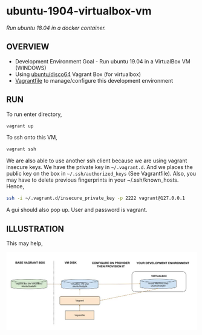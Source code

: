 # ubuntu-1904-virtualbox-vm

_Run ubuntu 18.04 in a docker container._

## OVERVIEW

* Development Environment Goal - Run ubuntu 19.04 in a VirtualBox VM (WINDOWS)
* Using
  [ubuntu/disco64](https://app.vagrantup.com/ubuntu/boxes/disco64)
  Vagrant Box (for virtualbox)
* [Vagrantfile](https://github.com/JeffDeCola/my-vagrant-boxes/blob/master/for-virtualbox-windows/ubuntu-1904-virtualbox-vm/Vagrantfile)
  to manage/configure this development environment

## RUN

To run enter directory,

```bash
vagrant up
```

To ssh onto this VM,

```bash
vagrant ssh
```

We are also able to use another ssh client because we are using
vagrant insecure keys. We have the private key in `~/.vagrant.d`.
And we places the public key on the box in `~/.ssh/authorized_keys`
(See Vagrantfile). Also, you may have to delete previous fingerprints
in your ~/.ssh/known_hosts. Hence,

```bash
ssh -i ~/.vagrant.d/insecure_private_key -p 2222 vagrant@127.0.0.1
```

A gui should also pop up.  User and password is vagrant.

## ILLUSTRATION

This may help,

![IMAGE - ubuntu-1604-virtualbox-vm - IMAGE](../../docs/pics/ubuntu-1604-virtualbox-vm.jpg)
